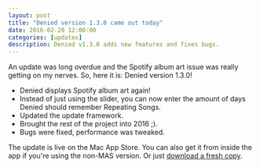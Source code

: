 ```yaml
---
layout: post
title: "Denied version 1.3.0 came out today"
date: 2016-02-20 12:00:00
categories: [updates]
description: Denied v1.3.0 adds new features and fixes bugs.
---
```


An update was long overdue and the Spotify album art issue was really getting on my nerves. So, here it is: Denied version 1.3.0!

* Denied displays Spotify album art again!
* Instead of just using the slider, you can now enter the amount of days Denied should remember Repeating Songs.
* Updated the update framework.
* Brought the rest of the project into 2016 ;).
* Bugs were fixed, performance was tweaked.

The update is live on the Mac App Store. You can also get it from inside the app if you're using the non-MAS version. Or just <a href="/download" rel="nofollow" class="download">download a fresh copy</a>.

